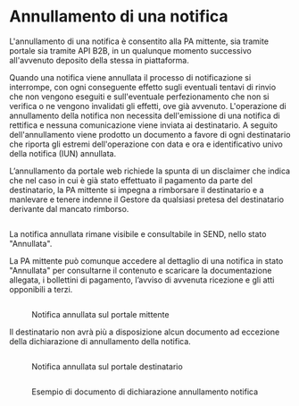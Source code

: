 # Annullamento di una notifica

L'annullamento di una notifica è consentito alla PA mittente, sia tramite portale sia tramite API B2B, in un qualunque momento successivo all'avvenuto deposito della stessa in piattaforma.

Quando una notifica viene annullata il processo di notificazione si interrompe, con ogni conseguente effetto sugli eventuali tentavi di rinvio che non vengono eseguiti e sull'eventuale perfezionamento che non si verifica o ne vengono invalidati gli effetti, ove già avvenuto. L'operazione di annullamento della notifica non necessita dell'emissione di una notifica di rettifica e nessuna comunicazione viene inviata ai destinatario. A seguito dell'annullamento viene prodotto un documento a favore di ogni destinatario che riporta gli estremi dell'operazione con data e ora e identificativo univo della notifica (IUN) annullata.

L’annullamento da portale web richiede la spunta di un disclaimer che indica che nel caso in cui è già stato effettuato il pagamento da parte del destinatario, la PA mittente si impegna a rimborsare il destinatario e a manlevare e tenere indenne il Gestore da qualsiasi pretesa del destinatario derivante dal mancato rimborso.

<figure><img src="../../.gitbook/assets/image (142).png" alt=""><figcaption></figcaption></figure>

La notifica annullata rimane visibile e consultabile in SEND, nello stato "Annullata".

La PA mittente può comunque accedere al dettaglio di una notifica in stato "Annullata" per consultarne il contenuto e scaricare la documentazione allegata, i bollettini di pagamento, l’avviso di avvenuta ricezione e gli atti opponibili a terzi.

<figure><img src="../../.gitbook/assets/Screenshot 2024-11-25 at 11.29.46.png" alt=""><figcaption><p>Notifica annullata sul portale mittente</p></figcaption></figure>

Il destinatario non avrà più a disposizione alcun documento ad eccezione della dichiarazione di annullamento della notifica.

<figure><img src="../../.gitbook/assets/Screenshot 2024-11-25 at 11.34.06.png" alt=""><figcaption><p>Notifica annullata sul portale destinatario</p></figcaption></figure>

<figure><img src="../../.gitbook/assets/Screenshot 2024-11-28 at 12.52.40.png" alt=""><figcaption><p>Esempio di documento di dichiarazione annullamento notifica</p></figcaption></figure>

